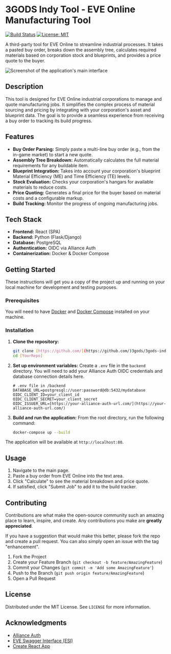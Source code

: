 # 3GODS Indy Tool - EVE Online Manufacturing Tool

[![Build Status](https://img.shields.io/badge/build-passing-brightgreen)](https://github.com/3gods/3gods-indy-tool)
[![License: MIT](https://img.shields.io/badge/License-MIT-yellow.svg)](https://opensource.org/licenses/MIT)

A third-party tool for EVE Online to streamline industrial processes. It takes a pasted buy order, breaks down the assembly tree, calculates required materials based on corporation stock and blueprints, and provides a price quote to the buyer.

![Screenshot of the application's main interface](https://i.imgur.com/EiFqQRO.png)

## Description

This tool is designed for EVE Online industrial corporations to manage and quote manufacturing jobs. It simplifies the complex process of material sourcing and pricing by integrating with your corporation's asset and blueprint data. The goal is to provide a seamless experience from receiving a buy order to tracking its build progress.

## Features

-   **Buy Order Parsing:** Simply paste a multi-line buy order (e.g., from the in-game market) to start a new quote.
-   **Assembly Tree Breakdown:** Automatically calculates the full material requirements for any buildable item.
-   **Blueprint Integration:** Takes into account your corporation's blueprint Material Efficiency (ME) and Time Efficiency (TE) levels.
-   **Stock Evaluation:** Checks your corporation's hangars for available materials to reduce costs.
-   **Price Quoting:** Generates a final price for the buyer based on material costs and a configurable markup.
-   **Build Tracking:** Monitor the progress of ongoing manufacturing jobs.

## Tech Stack

-   **Frontend:** React (SPA)
-   **Backend:** Python (Flask/Django)
-   **Database:** PostgreSQL
-   **Authentication:** OIDC via Alliance Auth
-   **Containerization:** Docker & Docker Compose

## Getting Started

These instructions will get you a copy of the project up and running on your local machine for development and testing purposes.

### Prerequisites

You will need to have [Docker](https://www.docker.com/get-started) and [Docker Compose](https://docs.docker.com/compose/install/) installed on your machine.

### Installation

1.  **Clone the repository:**
    ```sh
    git clone [https://github.com/](https://github.com/)3gods/3gods-indy-tool.git
    cd [YourRepo]
    ```

2.  **Set up environment variables:**
    Create a `.env` file in the `backend` directory. You will need to add your Alliance Auth OIDC credentials and database connection details here.
    ```env
    # .env file in /backend
    DATABASE_URL=postgresql://user:password@db:5432/mydatabase
    OIDC_CLIENT_ID=your_client_id
    OIDC_CLIENT_SECRET=your_client_secret
    OIDC_ISSUER_URL=[https://your-alliance-auth-url.com/](https://your-alliance-auth-url.com/)
    ```

3.  **Build and run the application:**
    From the root directory, run the following command:
    ```sh
    docker-compose up --build
    ```

The application will be available at `http://localhost:80`.

## Usage

1.  Navigate to the main page.
2.  Paste a buy order from EVE Online into the text area.
3.  Click "Calculate" to see the material breakdown and price quote.
4.  If satisfied, click "Submit Job" to add it to the build tracker.

## Contributing

Contributions are what make the open-source community such an amazing place to learn, inspire, and create. Any contributions you make are **greatly appreciated**.

If you have a suggestion that would make this better, please fork the repo and create a pull request. You can also simply open an issue with the tag "enhancement".

1.  Fork the Project
2.  Create your Feature Branch (`git checkout -b feature/AmazingFeature`)
3.  Commit your Changes (`git commit -m 'Add some AmazingFeature'`)
4.  Push to the Branch (`git push origin feature/AmazingFeature`)
5.  Open a Pull Request

## License

Distributed under the MIT License. See `LICENSE` for more information.

## Acknowledgments

-   [Alliance Auth](https://allianceauth.readthedocs.io/)
-   [EVE Swagger Interface (ESI)](https://esi.evetech.net/ui/)
-   [Create React App](https://github.com/facebook/create-react-app)
